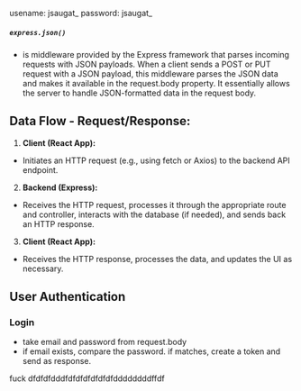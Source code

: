 usename: jsaugat_
password: jsaugat_

##### `express.json()` 
- is middleware provided by the Express framework that parses incoming requests with JSON payloads. When a client sends a POST or PUT request with a JSON payload, this middleware parses the JSON data and makes it available in the request.body property. It essentially allows the server to handle JSON-formatted data in the request body.

## Data Flow - Request/Response:

1. **Client (React App):** 
 - Initiates an HTTP request (e.g., using fetch or Axios) to the backend API endpoint.
2. **Backend (Express):** 
- Receives the HTTP request, processes it through the appropriate route and controller, interacts with the database (if needed), and sends back an HTTP response.
3. **Client (React App):** 
- Receives the HTTP response, processes the data, and updates the UI as necessary.


## User Authentication
### Login
- take email and password from request.body
- if email exists, compare the password. if matches, create a token and send as response.





fuck dfdfdfdddfdfdfdfdfdfdfddddddddffdf